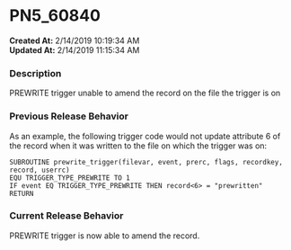 # PN5_60840

**Created At:** 2/14/2019 10:19:34 AM  
**Updated At:** 2/14/2019 11:15:34 AM  


### Description

PREWRITE trigger unable to amend the record on the file the trigger is on



### Previous Release Behavior

As an example, the following trigger code would not update attribute 6 of the record when it was written to the file on which the trigger was on:

```
SUBROUTINE prewrite_trigger(filevar, event, prerc, flags, recordkey, record, userrc)
EQU TRIGGER_TYPE_PREWRITE TO 1
IF event EQ TRIGGER_TYPE_PREWRITE THEN record<6> = "prewritten"
RETURN
```



### Current Release Behavior

PREWRITE trigger is now able to amend the record.
